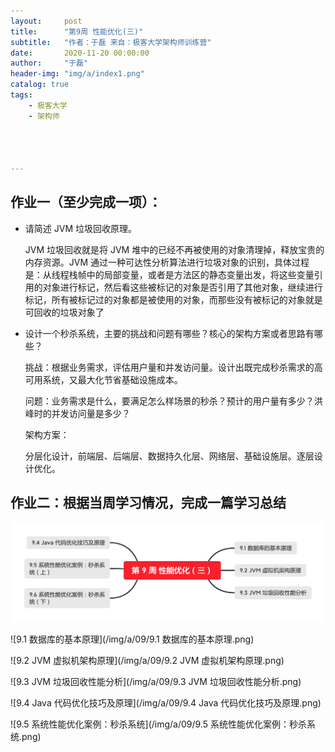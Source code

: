```yaml
---
layout:     post
title:      "第9周 性能优化(三)"
subtitle:   "作者：于磊 来自：极客大学架构师训练营"
date:       2020-11-20 00:00:00
author:     "于磊"
header-img: "img/a/index1.png"
catalog: true
tags:
    - 极客大学
    - 架构师




---
```






## 作业一（至少完成一项）：

- 请简述 JVM 垃圾回收原理。

  JVM 垃圾回收就是将 JVM 堆中的已经不再被使用的对象清理掉，释放宝贵的内存资源。JVM 通过一种可达性分析算法进行垃圾对象的识别，具体过程是：从线程栈帧中的局部变量，或者是方法区的静态变量出发，将这些变量引用的对象进行标记，然后看这些被标记的对象是否引用了其他对象，继续进行标记，所有被标记过的对象都是被使用的对象，而那些没有被标记的对象就是可回收的垃圾对象了

- 设计一个秒杀系统，主要的挑战和问题有哪些？核心的架构方案或者思路有哪些？

  挑战：根据业务需求，评估用户量和并发访问量。设计出既完成秒杀需求的高可用系统，又最大化节省基础设施成本。

  问题：业务需求是什么，要满足怎么样场景的秒杀？预计的用户量有多少？洪峰时的并发访问量是多少？

  架构方案：

  分层化设计，前端层、后端层、数据持久化层、网络层、基础设施层。逐层设计优化。



## 作业二：根据当周学习情况，完成一篇学习总结

![目录](/img/a/09/目录.png)

![9.1 数据库的基本原理](/img/a/09/9.1 数据库的基本原理.png)

![9.2 JVM 虚拟机架构原理](/img/a/09/9.2 JVM 虚拟机架构原理.png)

![9.3 JVM 垃圾回收性能分析](/img/a/09/9.3 JVM 垃圾回收性能分析.png)

![9.4 Java 代码优化技巧及原理](/img/a/09/9.4 Java 代码优化技巧及原理.png)

![9.5 系统性能优化案例：秒杀系统](/img/a/09/9.5 系统性能优化案例：秒杀系统.png)

